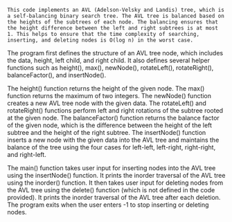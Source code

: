 ```This code implements an AVL (Adelson-Velsky and Landis) tree, which is a self-balancing binary search tree. The AVL tree is balanced based on the heights of the subtrees of each node. The balancing ensures that the height difference between the left and right subtrees is at most 1. This helps to ensure that the time complexity of searching, inserting, and deleting nodes is O(log n) in the worst case.```

The program first defines the structure of an AVL tree node, which includes the data, height, left child, and right child. It also defines several helper functions such as height(), max(), newNode(), rotateLeft(), rotateRight(), balanceFactor(), and insertNode().

The height() function returns the height of the given node. The max() function returns the maximum of two integers. The newNode() function creates a new AVL tree node with the given data. The rotateLeft() and rotateRight() functions perform left and right rotations of the subtree rooted at the given node. The balanceFactor() function returns the balance factor of the given node, which is the difference between the height of the left subtree and the height of the right subtree. The insertNode() function inserts a new node with the given data into the AVL tree and maintains the balance of the tree using the four cases for left-left, left-right, right-right, and right-left.

The main() function takes user input for inserting nodes into the AVL tree using the insertNode() function. It prints the inorder traversal of the AVL tree using the inorder() function. It then takes user input for deleting nodes from the AVL tree using the delete() function (which is not defined in the code provided). It prints the inorder traversal of the AVL tree after each deletion. The program exits when the user enters -1 to stop inserting or deleting nodes.